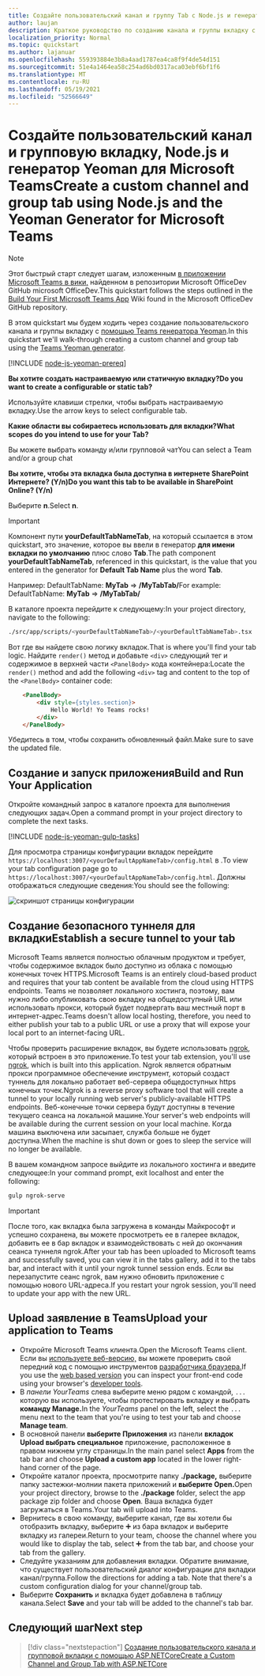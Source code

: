 ```yaml
---
title: Создайте пользовательский канал и группу Tab с Node.js и генератором Yeoman для Microsoft Teams
author: laujan
description: Краткое руководство по созданию канала и группы вкладку с генератором Yeoman для Microsoft Teams.
localization_priority: Normal
ms.topic: quickstart
ms.author: lajanuar
ms.openlocfilehash: 559393884e3b8a4aad1787ea4ca8f9f4de54d151
ms.sourcegitcommit: 51e4a1464ea58c254ad6bd0317aca03ebf6bf1f6
ms.translationtype: MT
ms.contentlocale: ru-RU
ms.lasthandoff: 05/19/2021
ms.locfileid: "52566649"
---
```

# <a name="create-a-custom-channel-and-group-tab-using-nodejs-and-the-yeoman-generator-for-microsoft-teams"></a><span data-ttu-id="c9f15-103">Создайте пользовательский канал и групповую вкладку, Node.js и генератор Yeoman для Microsoft Teams</span><span class="sxs-lookup"><span data-stu-id="c9f15-103">Create a custom channel and group tab using Node.js and the Yeoman Generator for Microsoft Teams</span></span>

>[!NOTE]
><span data-ttu-id="c9f15-104">Этот быстрый старт следует шагам, изложенным [в приложении Microsoft Teams в вики,](https://github.com/OfficeDev/generator-teams/wiki/Build-Your-First-Microsoft-Teams-App) найденном в репозитории Microsoft OfficeDev GitHub microsoft OfficeDev.</span><span class="sxs-lookup"><span data-stu-id="c9f15-104">This quickstart follows the steps outlined in the [Build Your First Microsoft Teams App](https://github.com/OfficeDev/generator-teams/wiki/Build-Your-First-Microsoft-Teams-App) Wiki found in the Microsoft OfficeDev GitHub repository.</span></span>

<span data-ttu-id="c9f15-105">В этом quickstart мы будем ходить через создание пользовательского канала и группы вкладку с [помощью Teams генератора Yeoman](https://github.com/OfficeDev/generator-teams/).</span><span class="sxs-lookup"><span data-stu-id="c9f15-105">In this quickstart we'll walk-through creating a custom channel and group tab using the [Teams Yeoman generator](https://github.com/OfficeDev/generator-teams/).</span></span>

[!INCLUDE [node-js-yeoman-prereq](~/includes/tabs/node-js-yeoman-prereq.md)]

<span data-ttu-id="c9f15-106">**Вы хотите создать настраиваемую или статичную вкладку?**</span><span class="sxs-lookup"><span data-stu-id="c9f15-106">**Do you want to create a configurable or static tab?**</span></span>

<span data-ttu-id="c9f15-107">Используйте клавиши стрелки, чтобы выбрать настраиваемую вкладку.</span><span class="sxs-lookup"><span data-stu-id="c9f15-107">Use the arrow keys to select configurable tab.</span></span>

<span data-ttu-id="c9f15-108">**Какие области вы собираетесь использовать для вкладки?**</span><span class="sxs-lookup"><span data-stu-id="c9f15-108">**What scopes do you intend to use for your Tab?**</span></span>

<span data-ttu-id="c9f15-109">Вы можете выбрать команду и/или групповой чат</span><span class="sxs-lookup"><span data-stu-id="c9f15-109">You can select a Team and/or a group chat</span></span>

<span data-ttu-id="c9f15-110">**Вы хотите, чтобы эта вкладка была доступна в интернете SharePoint Интернете? (Y/n)**</span><span class="sxs-lookup"><span data-stu-id="c9f15-110">**Do you want this tab to be available in SharePoint Online? (Y/n)**</span></span> 

<span data-ttu-id="c9f15-111">Выберите **n**.</span><span class="sxs-lookup"><span data-stu-id="c9f15-111">Select **n**.</span></span>

>[!IMPORTANT]
><span data-ttu-id="c9f15-112">Компонент пути **yourDefaultTabNameTab**, на который ссылается в этом quickstart, это значение, которое вы ввели в генератор **для имени вкладки по умолчанию** плюс слово **Tab**.</span><span class="sxs-lookup"><span data-stu-id="c9f15-112">The path component **yourDefaultTabNameTab**, referenced in this quickstart, is the value that you entered in the generator for **Default Tab Name** plus the word **Tab**.</span></span>
>
><span data-ttu-id="c9f15-113">Например: DefaultTabName: **MyTab**  =>  **/MyTabTab/**</span><span class="sxs-lookup"><span data-stu-id="c9f15-113">For example: DefaultTabName: **MyTab** => **/MyTabTab/**</span></span>

<span data-ttu-id="c9f15-114">В каталоге проекта перейдите к следующему:</span><span class="sxs-lookup"><span data-stu-id="c9f15-114">In your project directory, navigate to the following:</span></span>

```bash
./src/app/scripts/<yourDefaultTabNameTab>/<yourDefaultTabNameTab>.tsx
```

<span data-ttu-id="c9f15-115">Вот где вы найдете свою логику вкладок.</span><span class="sxs-lookup"><span data-stu-id="c9f15-115">That is where you'll find your tab logic.</span></span> <span data-ttu-id="c9f15-116">Найдите `render()` метод и добавьте `<div>` следующий тег и содержимое в верхней части `<PanelBody>` кода контейнера:</span><span class="sxs-lookup"><span data-stu-id="c9f15-116">Locate the `render()` method and add the following `<div>` tag and content to the top of the `<PanelBody>` container code:</span></span>

```html
    <PanelBody>
        <div style={styles.section}>
            Hello World! Yo Teams rocks!
        </div>
    </PanelBody>
```

<span data-ttu-id="c9f15-117">Убедитесь в том, чтобы сохранить обновленный файл.</span><span class="sxs-lookup"><span data-stu-id="c9f15-117">Make sure to save the updated file.</span></span>

## <a name="build-and-run-your-application"></a><span data-ttu-id="c9f15-118">Создание и запуск приложения</span><span class="sxs-lookup"><span data-stu-id="c9f15-118">Build and Run Your Application</span></span>

<span data-ttu-id="c9f15-119">Откройте командный запрос в каталоге проекта для выполнения следующих задач.</span><span class="sxs-lookup"><span data-stu-id="c9f15-119">Open a command prompt in your project directory to complete the next tasks.</span></span>

[!INCLUDE [node-js-yeoman-gulp-tasks](~/includes/tabs/node-js-yeoman-gulp-tasks.md)]

<span data-ttu-id="c9f15-120">Для просмотра страницы конфигурации вкладок перейдите `https://localhost:3007/<yourDefaultAppNameTab>/config.html` в .</span><span class="sxs-lookup"><span data-stu-id="c9f15-120">To view your tab configuration page go to `https://localhost:3007/<yourDefaultAppNameTab>/config.html`.</span></span> <span data-ttu-id="c9f15-121">Должны отображаться следующие сведения:</span><span class="sxs-lookup"><span data-stu-id="c9f15-121">You should see the following:</span></span>

![скриншот страницы конфигурации](~/assets/images/tab-images/configurationPage.png)

## <a name="establish-a-secure-tunnel-to-your-tab"></a><span data-ttu-id="c9f15-123">Создание безопасного туннеля для вкладки</span><span class="sxs-lookup"><span data-stu-id="c9f15-123">Establish a secure tunnel to your tab</span></span>

<span data-ttu-id="c9f15-124">Microsoft Teams является полностью облачным продуктом и требует, чтобы содержимое вкладок было доступно из облака с помощью конечных точек HTTPS.</span><span class="sxs-lookup"><span data-stu-id="c9f15-124">Microsoft Teams is an entirely cloud-based product and requires that your tab content be available from the cloud using HTTPS endpoints.</span></span> <span data-ttu-id="c9f15-125">Teams не позволяет локального хостинга, поэтому, вам нужно либо опубликовать свою вкладку на общедоступный URL или использовать прокси, который будет подвергать ваш местный порт в интернет-адрес.</span><span class="sxs-lookup"><span data-stu-id="c9f15-125">Teams doesn't allow local hosting, therefore, you need to either publish your tab to a public URL or use a proxy that will expose your local port to an internet-facing URL.</span></span>

<span data-ttu-id="c9f15-126">Чтобы проверить расширение вкладок, вы будете использовать [ngrok](https://ngrok.com/docs), который встроен в это приложение.</span><span class="sxs-lookup"><span data-stu-id="c9f15-126">To test your tab extension, you'll use [ngrok](https://ngrok.com/docs), which is built into this application.</span></span> <span data-ttu-id="c9f15-127">Ngrok является обратным прокси программное обеспечение инструмент, который создаст туннель для локально работает веб-сервера общедоступных https конечных точек.</span><span class="sxs-lookup"><span data-stu-id="c9f15-127">Ngrok is a reverse proxy software tool that will create a tunnel to your locally running web server's publicly-available HTTPS endpoints.</span></span> <span data-ttu-id="c9f15-128">Веб-конечные точки сервера будут доступны в течение текущего сеанса на локальной машине.</span><span class="sxs-lookup"><span data-stu-id="c9f15-128">Your server's web endpoints will be available during the current session on your local machine.</span></span> <span data-ttu-id="c9f15-129">Когда машина выключена или засыпает, служба больше не будет доступна.</span><span class="sxs-lookup"><span data-stu-id="c9f15-129">When the machine is shut down or goes to sleep the service will no longer be available.</span></span>

<span data-ttu-id="c9f15-130">В вашем командном запросе выйдите из локального хостинга и введите следующее:</span><span class="sxs-lookup"><span data-stu-id="c9f15-130">In your command prompt, exit localhost and enter the following:</span></span>

```bash
gulp ngrok-serve
```

> [!IMPORTANT]
> <span data-ttu-id="c9f15-131">После того, как вкладка была загружена в команды Майкрософт и успешно сохранена, вы можете просмотреть ее в галерее вкладок, добавить ее в бар вкладок и взаимодействовать с ней до окончания сеанса туннеля ngrok.</span><span class="sxs-lookup"><span data-stu-id="c9f15-131">After your tab has been uploaded to Microsoft teams and successfully saved, you can view it in the tabs gallery, add it to the tabs bar, and interact with it until your ngrok tunnel session ends.</span></span> <span data-ttu-id="c9f15-132">Если вы перезапустите сеанс ngrok, вам нужно обновить приложение с помощью нового URL-адреса.</span><span class="sxs-lookup"><span data-stu-id="c9f15-132">If you restart your ngrok session, you'll need to update your app with the new URL.</span></span>

## <a name="upload-your-application-to-teams"></a><span data-ttu-id="c9f15-133">Upload заявление в Teams</span><span class="sxs-lookup"><span data-stu-id="c9f15-133">Upload your application to Teams</span></span>

- <span data-ttu-id="c9f15-134">Откройте Microsoft Teams клиента.</span><span class="sxs-lookup"><span data-stu-id="c9f15-134">Open the Microsoft Teams client.</span></span> <span data-ttu-id="c9f15-135">Если вы [используете веб-версию,](https://teams.microsoft.com) вы можете проверить свой передний код с помощью инструментов [разработчика браузера.](~/tabs/how-to/developer-tools.md)</span><span class="sxs-lookup"><span data-stu-id="c9f15-135">If you use the [web based version](https://teams.microsoft.com) you can inspect your front-end code using your browser's [developer tools](~/tabs/how-to/developer-tools.md).</span></span>
- <span data-ttu-id="c9f15-136">В *панели YourTeams* слева выберите меню рядом с командой, `...` которую вы используете, чтобы протестировать вкладку и выбрать **команду Manage.**</span><span class="sxs-lookup"><span data-stu-id="c9f15-136">In the *YourTeams* panel on the left, select the `...` menu next to the team that you're using to test your tab and choose **Manage team**.</span></span>
- <span data-ttu-id="c9f15-137">В основной панели **выберите Приложения** из панели **вкладок Upload выбрать специальное** приложение, расположенное в правом нижнем углу страницы.</span><span class="sxs-lookup"><span data-stu-id="c9f15-137">In the main panel select **Apps** from the tab bar and choose **Upload a custom app** located in the lower right-hand corner of the page.</span></span>
- <span data-ttu-id="c9f15-138">Откройте каталог проекта, просмотрите папку **./package,** выберите папку застежки-молнии пакета приложений и **выберите Open.**</span><span class="sxs-lookup"><span data-stu-id="c9f15-138">Open your project directory, browse to the **./package** folder, select the app package zip folder and choose **Open**.</span></span> <span data-ttu-id="c9f15-139">Ваша вкладка будет загружаться в Teams.</span><span class="sxs-lookup"><span data-stu-id="c9f15-139">Your tab will upload into Teams.</span></span>
- <span data-ttu-id="c9f15-140">Вернитесь в свою команду, выберите канал, где вы хотели бы отобразить вкладку, выберите ➕ из бара вкладок и выберите вкладку из галереи.</span><span class="sxs-lookup"><span data-stu-id="c9f15-140">Return to your team, choose the channel where you would like to display the tab, select ➕ from the tab bar, and choose your tab from the gallery.</span></span>
- <span data-ttu-id="c9f15-141">Следуйте указаниям для добавления вкладки. Обратите внимание, что существует пользовательский диалог конфигурации для вкладки канал/группа.</span><span class="sxs-lookup"><span data-stu-id="c9f15-141">Follow the directions for adding a tab. Note that there's a custom configuration dialog for your channel/group tab.</span></span>
- <span data-ttu-id="c9f15-142">Выберите **Сохранить** и вкладка будет добавлена в таблицу канала.</span><span class="sxs-lookup"><span data-stu-id="c9f15-142">Select **Save** and your tab will be added to the channel's tab bar.</span></span>

## <a name="next-step"></a><span data-ttu-id="c9f15-143">Следующий шаг</span><span class="sxs-lookup"><span data-stu-id="c9f15-143">Next step</span></span>

> [!div class="nextstepaction"]
> [<span data-ttu-id="c9f15-144">Создание пользовательского канала и групповой вкладки с помощью ASP.NETCore</span><span class="sxs-lookup"><span data-stu-id="c9f15-144">Create a Custom Channel and Group Tab with ASP.NETCore</span></span>](~/tabs/quickstarts/create-channel-group-tab-dotnet-core.md)